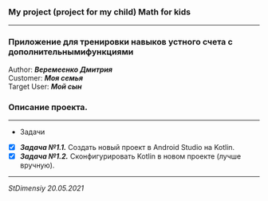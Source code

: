 ### My project (project for my child) Math for kids
---
### Приложение для тренировки навыков устного счета с дополнительнымифункциями
Author: ***Веремеенко Дмитрия***    
Customer: ***Моя семья***    
Target User: ***Мой сын***    
### Описание проекта.

---
- Задачи
- [X] ***Задача №1.1.***	Создать новый проект в Android Studio на Kotlin.
- [X] ***Задача №1.2.***	Сконфигурировать Kotlin в новом проекте (лучше вручную).
    
---   

*StDimensiy 20.05.2021*

